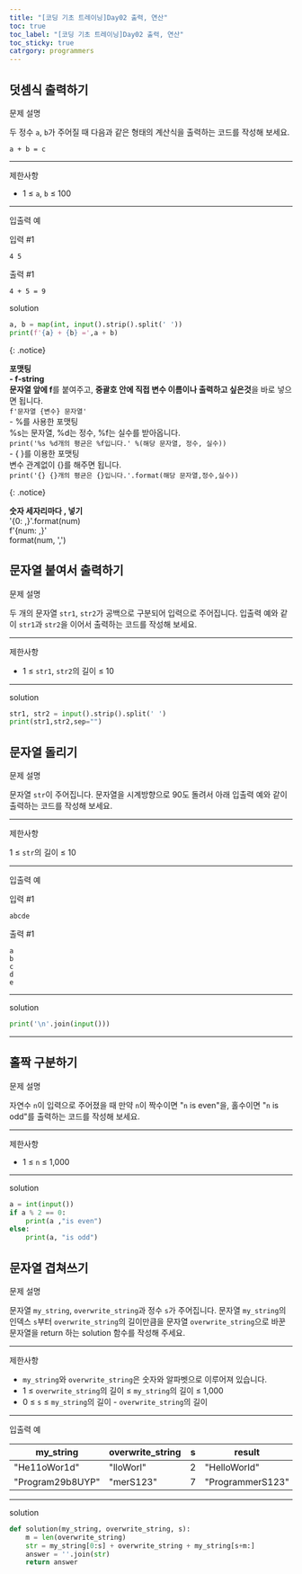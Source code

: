 ```yaml
---
title: "[코딩 기초 트레이닝]Day02 출력, 연산"
toc: true
toc_label: "[코딩 기초 트레이닝]Day02 출력, 연산"
toc_sticky: true
catrgory: programmers
---
```


## 덧셈식 출력하기

문제 설명

두 정수 `a`, `b`가 주어질 때 다음과 같은 형태의 계산식을 출력하는 코드를 작성해 보세요.

```
a + b = c
```

------

제한사항

- 1 ≤ `a`, `b` ≤ 100

------

입출력 예

입력 #1

```
4 5
```

출력 #1

```
4 + 5 = 9
```

solution

```py
a, b = map(int, input().strip().split(' '))
print(f'{a} + {b} =',a + b)
```

{: .notice}

<span class="hlm">**포맷팅**</span><br>**-  f-string**<br>**문자열 앞에 f**를 붙여주고, **중괄호 안에 직접 변수 이름이나 출력하고 싶은것**을 바로 넣으면 됩니다.<br>`f'문자열 {변수} 문자열'`<br>- %를 사용한 포맷팅<br>%s는 문자열, %d는 정수, %f는 실수를 받아옵니다.<br>`print('%s %d개의 평균은 %f입니다.' %(해당 문자열, 정수, 실수))`<br>- { }를 이용한 포맷팅<br>변수 관계없이 {}를 해주면 됩니다.<br>`print('{} {}개의 평균은 {}입니다.'.format(해당 문자열,정수,실수))`

{: .notice}

<span class="hlm">**숫자 세자리마다 , 넣기**</span><br>'{0: ,}'.format(num)<br> f'{num: ,}'<br> format(num, ',')

## 문자열 붙여서 출력하기

문제 설명

두 개의 문자열 `str1`, `str2`가 공백으로 구분되어 입력으로 주어집니다.
입출력 예와 같이 `str1`과 `str2`을 이어서 출력하는 코드를 작성해 보세요.

------

제한사항

- 1 ≤ `str1`, `str2`의 길이 ≤ 10

---

solution

```python
str1, str2 = input().strip().split(' ')
print(str1,str2,sep="")
```

## 문자열 돌리기

문제 설명

문자열 `str`이 주어집니다.
문자열을 시계방향으로 90도 돌려서 아래 입출력 예와 같이 출력하는 코드를 작성해 보세요.

------

제한사항

1 ≤ `str`의 길이 ≤ 10

------

입출력 예

입력 #1

```
abcde
```

출력 #1

```
a
b
c
d
e
```

---

solution

```python
print('\n'.join(input()))
```

---

## 홀짝 구분하기

문제 설명

자연수 `n`이 입력으로 주어졌을 때 만약 `n`이 짝수이면 "`n` is even"을, 홀수이면 "`n` is odd"를 출력하는 코드를 작성해 보세요.

------

제한사항

- 1 ≤ `n` ≤ 1,000

---

solution

```python
a = int(input())
if a % 2 == 0:
    print(a ,"is even")
else:
    print(a, "is odd")
```

## 문자열 겹쳐쓰기

문제 설명

문자열 `my_string`, `overwrite_string`과 정수 `s`가 주어집니다. 문자열 `my_string`의 인덱스 `s`부터 `overwrite_string`의 길이만큼을 문자열 `overwrite_string`으로 바꾼 문자열을 return 하는 solution 함수를 작성해 주세요.

------

제한사항

- `my_string`와 `overwrite_string`은 숫자와 알파벳으로 이루어져 있습니다.
- 1 ≤ `overwrite_string`의 길이 ≤ `my_string`의 길이 ≤ 1,000
- 0 ≤ `s` ≤ `my_string`의 길이 - `overwrite_string`의 길이

------

입출력 예

| my_string        | overwrite_string | s    | result           |
| ---------------- | ---------------- | ---- | ---------------- |
| "He11oWor1d"     | "lloWorl"        | 2    | "HelloWorld"     |
| "Program29b8UYP" | "merS123"        | 7    | "ProgrammerS123" |

---

solution

```python
def solution(my_string, overwrite_string, s):
    m = len(overwrite_string)
    str = my_string[0:s] + overwrite_string + my_string[s+m:] 
    answer = ''.join(str)
    return answer
```

